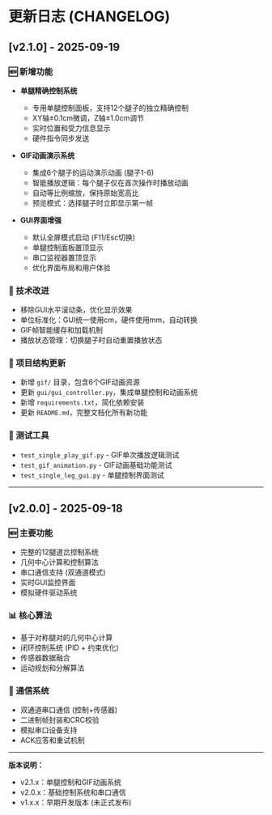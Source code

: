 # 更新日志 (CHANGELOG)

## [v2.1.0] - 2025-09-19

### 🆕 新增功能
- **单腿精确控制系统**
  - 专用单腿控制面板，支持12个腿子的独立精确控制
  - XY轴±0.1cm微调，Z轴±1.0cm调节
  - 实时位置和受力信息显示
  - 硬件指令同步发送

- **GIF动画演示系统**  
  - 集成6个腿子的运动演示动画 (腿子1-6)
  - 智能播放逻辑：每个腿子仅在首次操作时播放动画
  - 自动等比例缩放，保持原始宽高比
  - 预览模式：选择腿子时立即显示第一帧

- **GUI界面增强**
  - 默认全屏模式启动 (F11/Esc切换)
  - 单腿控制面板置顶显示
  - 串口监视器置顶显示
  - 优化界面布局和用户体验

### 🔧 技术改进
- 移除GUI水平滚动条，优化显示效果
- 单位标准化：GUI统一使用cm，硬件使用mm，自动转换
- GIF帧智能缓存和加载机制
- 播放状态管理：切换腿子时自动重置播放状态

### 📁 项目结构更新
- 新增 `gif/` 目录，包含6个GIF动画资源
- 更新 `gui/gui_controller.py`，集成单腿控制和动画系统
- 新增 `requirements.txt`，简化依赖安装
- 更新 `README.md`，完整文档化所有新功能

### 🧪 测试工具
- `test_single_play_gif.py` - GIF单次播放逻辑测试
- `test_gif_animation.py` - GIF动画基础功能测试  
- `test_single_leg_gui.py` - 单腿控制界面测试

---

## [v2.0.0] - 2025-09-18

### 🆕 主要功能
- 完整的12腿道岔控制系统
- 几何中心计算和控制算法
- 串口通信支持 (双通道模式)
- 实时GUI监控界面
- 模拟硬件驱动系统

### 📊 核心算法
- 基于对称腿对的几何中心计算
- 闭环控制系统 (PID + 约束优化)
- 传感器数据融合
- 运动规划和分解算法

### 🔌 通信系统
- 双通道串口通信 (控制+传感器)
- 二进制帧封装和CRC校验
- 模拟串口设备支持
- ACK应答和重试机制

---

**版本说明：**
- v2.1.x：单腿控制和GIF动画系统
- v2.0.x：基础控制系统和串口通信
- v1.x.x：早期开发版本 (未正式发布)